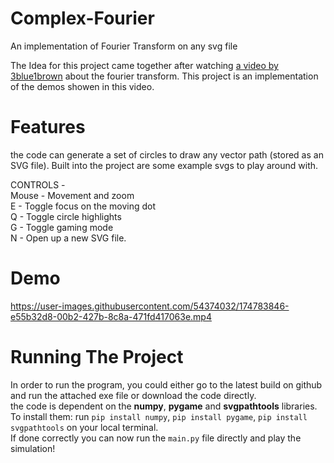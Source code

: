 # Complex-Fourier
An implementation of Fourier Transform on any svg file

The Idea for this project came together after watching [a video by 3blue1brown](https://www.youtube.com/watch?v=r6sGWTCMz2k) about the fourier transform.
This project is an implementation of the demos showen in this video.

# Features
the code can generate a set of circles to draw any vector path (stored as an SVG file).
Built into the project are some example svgs to play around with.

CONTROLS - 
<br> Mouse - Movement and zoom
<br> E - Toggle focus on the moving dot
<br> Q - Toggle circle highlights
<br> G - Toggle gaming mode
<br> N - Open up a new SVG file.

# Demo
https://user-images.githubusercontent.com/54374032/174783846-e55b32d8-00b2-427b-8c8a-471fd417063e.mp4


# Running The Project
In order to run the program, you could either go to the latest build on github and run the attached exe file or download the code directly.
<br> the code is dependent on the <b>numpy</b>, <b>pygame</b> and <b>svgpathtools</b> libraries.
<br>To install them: run `pip install numpy`, `pip install pygame`, `pip install svgpathtools` on your local terminal.
<br> If done correctly you can now run the `main.py` file directly and play the simulation!
